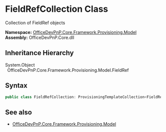 # FieldRefCollection Class
 Collection of FieldRef objects   

**Namespace:** [OfficeDevPnP.Core.Framework.Provisioning.Model](OfficeDevPnP.Core.Framework.Provisioning.Model.md)  
**Assembly:** OfficeDevPnP.Core.dll  
## Inheritance Hierarchy
System.Object  
&ensp;OfficeDevPnP.Core.Framework.Provisioning.Model.FieldRef  
## Syntax
```C#
public class FieldRefCollection: ProvisioningTemplateCollection<FieldRef>
```
## See also
- [OfficeDevPnP.Core.Framework.Provisioning.Model](OfficeDevPnP.Core.Framework.Provisioning.Model.md)
